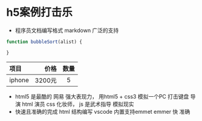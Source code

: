 # h5案例打击乐

- 程序员文档编写格式 markdown 广泛的支持

``` javascript
function bubbleSort(alist) {

}
```

| 项目 | 价格 | 数量 |
| :-------- | --------:| :---:|
| iphone| 3200元| 5|

- html5 是最酷的 网易
  强大表现力， 用html5 + css3 模拟一个PC 打击键盘
  导演 html 演员 css 化妆师， js 是武术指导
  模拟现实
- 快速且准确的完成 html 结构编写
vscode 内置支持emmet
emmer 快 准确